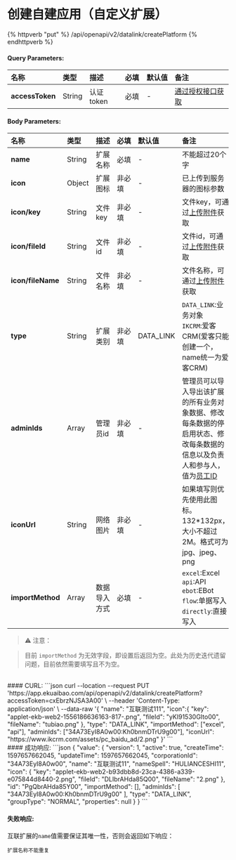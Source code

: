 # 创建自建应用（自定义扩展）

{% httpverb "put" %}  /api/openapi/v2/datalink/createPlatform {% endhttpverb %}

#### Query Parameters:

| 名称             | 类型     |  描述     | 必填      | 默认值  | 备注                                         |
| :---------      | :------  | :------  | :------- | :--- | :------------------------------------------  |
| **accessToken** | String |  认证token  | 必填      |   -    | [通过授权接口获取](/getting-started/auth.html)  |

#### Body Parameters:
| 名称             | 类型     | 描述      | 必填      | 默认值  | 备注                                         |
| :---------      | :------  | :------  | :------- |  :---  | :------------------------------------------  |
| **name**          | String | 扩展名称   | 必填   | - | 不能超过20个字  |
| **icon**          | Object | 扩展图标   | 非必填 | - | 已上传到服务器的图标参数 |
| **icon/key**      | String | 文件key   | 非必填  | - | 文件key，可通过[上传附件](/attachment/attachment-upload.md)获取 |
| **icon/fileId**   | String | 文件id    | 非必填  | - | 文件id，可通过[上传附件](/attachment/attachment-upload.md)获取 |
| **icon/fileName** | String | 文件名称   | 非必填  | - | 文件名称，可通过[上传附件](/attachment/attachment-upload.md)获取 |
| **type**          | String | 扩展类别   | 非必填  | DATA_LINK | `DATA_LINK`:业务对象<br>`IKCRM`:爱客CRM(爱客只能创建一个，name统一为爱客CRM) |
| **adminIds**      | Array  | 管理员id   | 非必填  | - | 管理员可以导入导出该扩展的所有业务对象数据、修改每条数据的停启用状态、修改每条数据的信息以及负责人和参与人，值为[员工ID](/corporation/get-all-staffs.md) |
| **iconUrl**       | String | 网络图片   | 非必填  | - | 如果填写则优先使用此图标。132*132px，大小不超过2M。格式可为jpg、jpeg、png |
| **importMethod**  | Array  | 数据导入方式 | 必填   | - | `excel`:Excel<br>`api`:API<br>`ebot`:EBot<br>`flow`:单据写入<br>`directly`:直接写入 |

>⚠️ 注意：

> 目前 `importMethod` 为无效字段，即设置后返回为空。此处为历史迭代遗留问题，目前依然需要填写且不为空。

<br/>
#### CURL:
```json
curl --location --request PUT 'https://app.ekuaibao.com/api/openapi/v2/datalink/createPlatform?accessToken=cxEbrzNJSA3A00' \
--header 'Content-Type: application/json' \
--data-raw '{
    "name": "互联测试111",
    "icon":{
        "key": "applet-ekb-web2-1556186636163-817-.png",
        "fileId": "yKI91530GIto00",
        "fileName": "tubiao.png"
    },
    "type": "DATA_LINK",
    "importMethod": ["excel", "api"],
    "adminIds": ["34A73EyI8A0w00:Kh0bnmDTrU9g00"],
    "iconUrl": "https://www.ikcrm.com/assets/pc_baidu_ad/2.png"
}'
```

<br/>
#### 成功响应:
```json
{
    "value": {
        "version": 1,
        "active": true,
        "createTime": 1597657662045,
        "updateTime": 1597657662045,
        "corporationId": "34A73EyI8A0w00",
        "name": "互联测试11",
        "nameSpell": "HULIANCESHI11",
        "icon": {
            "key": "applet-ekb-web2-b93dbb8d-23ca-4386-a339-e075844d8440-2.png",
            "fileId": "DLIbrAHda85Q00",
            "fileName": "2.png"
        },
        "id": "PgQbrAHda85Y00",
        "importMethod": [],
        "adminIds": [
            "34A73EyI8A0w00:Kh0bnmDTrU9g00"
        ],
        "type": "DATA_LINK",
        "groupType": "NORMAL",
        "properties": null
    }
}
```

#### 失败响应:

互联扩展的`name`值需要保证其唯一性，否则会返回如下响应：
```text
扩展名称不能重复
```

<style>
    table {
		width: 100%; /*表格宽度*/
		border-collapse: collapse; /*使用单一线条的边框*/
		empty-cells: show; /*单元格无内容依旧绘制边框*/
		}
    /* 悬浮变色 */
	table tr:hover {
		background: #B2B2B2 !important;
		}
    /* 首列不换行 */
	table td:nth-child(1) {
		white-space: nowrap;
	}
    /* 指定列宽度 */
	table th:nth-of-type(1) { 
		width: 10%;
		white-space: nowrap;
	}
    table th:nth-of-type(2) {
		width: 10%;
		white-space: nowrap;
	}
    table th:nth-of-type(3) {
		width: 20% !important;
		white-space: nowrap;
	}
    table th:nth-of-type(4) {
		width: 10%;
		white-space: nowrap;
	}
    table th:nth-of-type(5) {
		width: 10%;
		white-space: nowrap;
	}
    table th:nth-of-type(6) {
		width: 40% !important;
		white-space: nowrap;
	}
</style>

